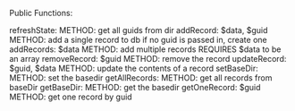 Public Functions:

refreshState: 
	METHOD: get all guids from dir
addRecord: $data, $guid
	METHOD: add a single record to db
		if no guid is passed in, create one
addRecords: $data 
	METHOD: add multiple records
		REQUIRES $data to be an array
removeRecord: $guid
	METHOD: remove the record
updateRecord: $guid, $data 
	METHOD: update the contents of a record
setBaseDir:
	METHOD: set the basedir
getAllRecords:
	METHOD: get all records from baseDir
getBaseDir:
	METHOD: get the basedir
getOneRecord: $guid
	METHOD: get one record by guid
